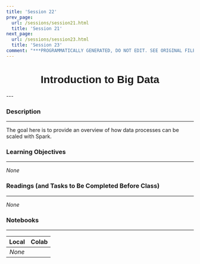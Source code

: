 ```yaml
---
title: 'Session 22'
prev_page:
  url: /sessions/session21.html
  title: 'Session 21'
next_page:
  url: /sessions/session23.html
  title: 'Session 23'
comment: "***PROGRAMMATICALLY GENERATED, DO NOT EDIT. SEE ORIGINAL FILES IN /content***"
---
```

<h1  style="font-family:  Verdana,  Geneva,  sans-serif;  text-align:center">Introduction  to  Big  Data  </h1> 
--- 
 
###  Description 
--- 
 
The  goal  here  is  to  provide  an  overview  of  how  data  processes  can  be  scaled  with  Spark. 
 
###  Learning  Objectives 
---   
 
*None* 
 
###  Readings  (and  Tasks  to  Be  Completed  Before  Class) 
--- 
 
*None* 
 
###  Notebooks 
--- 
 
|    Local    |    Colab  | 
|    :---:    |    :-----    | 
|*None*||
